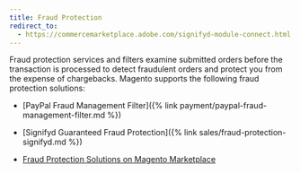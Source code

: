 ```yaml
---
title: Fraud Protection
redirect_to:
  - https://commercemarketplace.adobe.com/signifyd-module-connect.html
---
```


Fraud protection services and filters examine submitted orders before the transaction is processed to detect fraudulent orders and protect you from the expense of chargebacks. Magento supports the following fraud protection solutions:

- [PayPal Fraud Management Filter]({% link payment/paypal-fraud-management-filter.md %})

- [Signifyd Guaranteed Fraud Protection]({% link sales/fraud-protection-signifyd.md %})

- [Fraud Protection Solutions on Magento Marketplace][1]

[1]: https://marketplace.magento.com/catalogsearch/result?q=fraud%20protection
